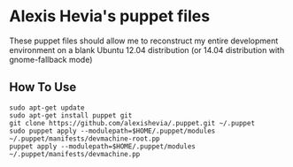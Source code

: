 # Alexis Hevia's puppet files
These puppet files should allow me to reconstruct my entire development environment on a blank Ubuntu 12.04 distribution (or 14.04 distribution with gnome-fallback mode)

## How To Use
```
sudo apt-get update
sudo apt-get install puppet git
git clone https://github.com/alexishevia/.puppet.git ~/.puppet
sudo puppet apply --modulepath=$HOME/.puppet/modules ~/.puppet/manifests/devmachine-root.pp
puppet apply --modulepath=$HOME/.puppet/modules ~/.puppet/manifests/devmachine.pp
```


